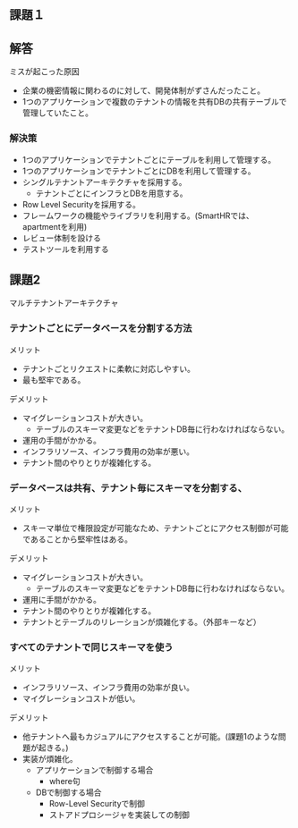 ## 課題１
## 解答
ミスが起こった原因
- 企業の機密情報に関わるのに対して、開発体制がずさんだったこと。
- 1つのアプリケーションで複数のテナントの情報を共有DBの共有テーブルで管理していたこと。

### 解決策
- 1つのアプリケーションでテナントごとにテーブルを利用して管理する。
- 1つのアプリケーションでテナントごとにDBを利用して管理する。
- シングルテナントアーキテクチャを採用する。
  - テナントごとにインフラとDBを用意する。
- Row Level Securityを採用する。
- フレームワークの機能やライブラリを利用する。(SmartHRでは、apartmentを利用)
- レビュー体制を設ける
- テストツールを利用する

## 課題2
マルチテナントアーキテクチャ

### テナントごとにデータベースを分割する方法

メリット
- テナントごとリクエストに柔軟に対応しやすい。
- 最も堅牢である。

デメリット
- マイグレーションコストが大きい。
  - テーブルのスキーマ変更などをテナントDB毎に行わなければならない。
- 運用の手間がかかる。
- インフラリソース、インフラ費用の効率が悪い。
- テナント間のやりとりが複雑化する。

### データベースは共有、テナント毎にスキーマを分割する、

メリット
- スキーマ単位で権限設定が可能なため、テナントごとにアクセス制御が可能であることから堅牢性はある。

デメリット
- マイグレーションコストが大きい。
  - テーブルのスキーマ変更などをテナントDB毎に行わなければならない。
- 運用に手間がかかる。
- テナント間のやりとりが複雑化する。
- テナントとテーブルのリレーションが煩雑化する。（外部キーなど）

### すべてのテナントで同じスキーマを使う
メリット
- インフラリソース、インフラ費用の効率が良い。
- マイグレーションコストが低い。

デメリット
- 他テナントへ最もカジュアルにアクセスすることが可能。(課題1のような問題が起きる。)
- 実装が煩雑化。
  - アプリケーションで制御する場合
    - where句
  - DBで制御する場合
    - Row-Level Securityで制御
    - ストアドプロシージャを実装しての制御




